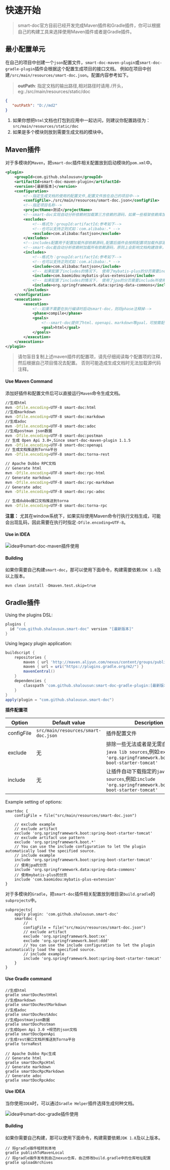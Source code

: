 # 快速开始

> smart-doc官方目前已经开发完成Maven插件和Gradle插件，你可以根据自己的构建工具来选择使用Maven插件或者是Gradle插件。


## 最小配置单元

在自己的项目中创建一个`json`配置文件，`smart-doc-maven-plugin`或`smart-doc-gradle-plugin`插件会根据这个配置生成项目的接口文档。
例如在项目中创建`/src/main/resources/smart-doc.json`。配置内容参考如下。
> **outPath**: 指定文档的输出路径,相对路径时请用./开头，eg:./src/main/resources/static/doc
```json
{
   "outPath": "D://md2" 
}
```
1. 如果你想把`html`文档也打包到应用中一起访问，则建议你配置路径为：`src/main/resources/static/doc`
2. 如果是多个模块则放到需要生成文档的模块中。

## Maven插件

对于多模块的`Maven`，把`smart-doc`插件相关配置放到启动模块的`pom.xml`中。

```xml
<plugin>
    <groupId>com.github.shalousun</groupId>
    <artifactId>smart-doc-maven-plugin</artifactId>
    <version>[最新版本]</version>
    <configuration>
        <!--指定生成文档的使用的配置文件,配置文件放在自己的项目中-->
        <configFile>./src/main/resources/smart-doc.json</configFile>
        <!--指定项目名称-->
        <projectName>测试</projectName>
        <!--smart-doc实现自动分析依赖树加载第三方依赖的源码，如果一些框架依赖库加载不到导致报错，这时请使用excludes排除掉-->
        <excludes>
            <!--格式为：groupId:artifactId;参考如下-->
            <!--也可以支持正则式如：com.alibaba:.* -->
            <exclude>com.alibaba:fastjson</exclude>
        </excludes>
        <!--includes配置用于配置加载外部依赖源码,配置后插件会按照配置项加载外部源代码而不是自动加载所有，因此使用时需要注意-->
        <!--smart-doc能自动分析依赖树加载所有依赖源码，原则上会影响文档构建效率，因此你可以使用includes来让插件加载你配置的组件-->
        <includes>
            <!--格式为：groupId:artifactId;参考如下-->
            <!--也可以支持正则式如：com.alibaba:.* -->
            <include>com.alibaba:fastjson</include>
            <!-- 如果配置了includes的情况下， 使用了mybatis-plus的分页需要include所使用的源码包 -->
            <include>com.baomidou:mybatis-plus-extension</include>
            <!-- 如果配置了includes的情况下， 使用了jpa的分页需要include所使用的源码包 -->
            <include>org.springframework.data:spring-data-commons</include>
        </includes>
    </configuration>
    <executions>
        <execution>
            <!--如果不需要在执行编译时启动smart-doc，则将phase注释掉-->
            <phase>compile</phase>
            <goals>
                <!--smart-doc提供了html、openapi、markdown等goal，可按需配置-->
                <goal>html</goal>
            </goals>
        </execution>
    </executions>
</plugin>
```
> 请勿盲目复制上述maven插件的配置项，请先仔细阅读每个配置项的注释，然后根据自己项目情况去配置。
否则可能造成生成文档时无法加载源代码注释。


#### Use Maven Command

添加好插件和配置文件后可以直接运行`Maven`命令生成文档。
```bash
//生成html
mvn -Dfile.encoding=UTF-8 smart-doc:html
//生成markdown
mvn -Dfile.encoding=UTF-8 smart-doc:markdown
//生成adoc
mvn -Dfile.encoding=UTF-8 smart-doc:adoc
//生成postman json数据
mvn -Dfile.encoding=UTF-8 smart-doc:postman
// 生成 Open Api 3.0+,Since smart-doc-maven-plugin 1.1.5
mvn -Dfile.encoding=UTF-8 smart-doc:openapi
// 生成文档推送到Torna平台
mvn -Dfile.encoding=UTF-8 smart-doc:torna-rest

// Apache Dubbo RPC文档
// Generate html
mvn -Dfile.encoding=UTF-8 smart-doc:rpc-html
// Generate markdown
mvn -Dfile.encoding=UTF-8 smart-doc:rpc-markdown
// Generate adoc
mvn -Dfile.encoding=UTF-8 smart-doc:rpc-adoc

// 生成dubbo接口文档推送到torna
mvn -Dfile.encoding=UTF-8 smart-doc:torna-rpc
```

**注意：** 尤其在window系统下，如果实际使用Maven命令行执行文档生成，可能会出现乱码，因此需要在执行时指定`-Dfile.encoding=UTF-8`。


#### Use in IDEA

![idea中smart-doc-maven插件使用](../../_images/idea-maven-plugin.png "maven_plugin_tasks.png")

#### Building

如果你需要自己构建`smart-doc`，那可以使用下面命令，构建需要依赖`JDK 1.8`及以上版本。

```shell
mvn clean install -Dmaven.test.skip=true
```


## Gradle插件

Using the plugins DSL:
```gradle
plugins {
  id "com.github.shalousun.smart-doc" version "[最新版本]"
}
```

Using legacy plugin application:
```gradle
buildscript {
    repositories {
        maven { url 'http://maven.aliyun.com/nexus/content/groups/public/' }
        maven { url = uri("https://plugins.gradle.org/m2/") }
        mavenCentral()
    }
    dependencies {
        classpath 'com.github.shalousun:smart-doc-gradle-plugin:[最新版本]'
    }
}
apply(plugin = "com.github.shalousun.smart-doc")
```

**插件配置项**

| Option | Default value                     | Description                                                                                       |
| ------ |-----------------------------------|---------------------------------------------------------------------------------------------------|
|configFile| `src/main/resources/smart-doc.json` | 插件配置文件                                                                                            |
|exclude| 	无                                | 排除一些无法或者是无需自动下载的`java lib sources`,例如:`exclude 'org.springframework.boot:spring-boot-starter-tomcat'` |
|include| 	无                                | 让插件自动下载指定的`java lib sources`,例如:`include 'org.springframework.boot:spring-boot-starter-tomcat' `     |

Example setting of options:
```
smartdoc {
    configFile = file("src/main/resources/smart-doc.json")
    
    // exclude example
    // exclude artifact
    exclude 'org.springframework.boot:spring-boot-starter-tomcat'
    // exclude artifact use pattern
    exclude 'org.springframework.boot.*'
    // You can use the include configuration to let the plugin automatically load the specified source.
    // include example
    include 'org.springframework.boot:spring-boot-starter-tomcat'
    // 使用jpa的分页
    include 'org.springframework.data:spring-data-commons'
    // 使用mybatis-plus的分页
    include 'com.baomidou:mybatis-plus-extension'
}
```
对于多模块的`Gradle`，把`smart-doc`插件相关配置放到根目录`build.gradle`的`subprojects`中。
```
subprojects{
    apply plugin: 'com.github.shalousun.smart-doc'
    smartdoc {
        //
        configFile = file("src/main/resources/smart-doc.json")
        // exclude artifact
        exclude 'org.springframework.boot:xx'
        exclude 'org.springframework.boot:ddd'
        // You can use the include configuration to let the plugin automatically load the specified source.
        // include example
        include 'org.springframework.boot:spring-boot-starter-tomcat'
    }
}
```
#### Use Gradle command
```
//生成html
gradle smartDocRestHtml
//生成markdown
gradle smartDocRestMarkdown
//生成adoc
gradle smartDocRestAdoc
//生成postmanjson数据
gradle smartDocPostman
//生成Open Api 3.0 +规范的json文档
gradle smartDocOpenApi
//生成rest接口文档并推送到Torna平台
gradle tornaRest

// Apache Dubbo Rpc生成
// Generate html
gradle smartDocRpcHtml
// Generate markdown
gradle smartDocRpcMarkdown
// Generate adoc
gradle smartDocRpcAdoc
```
#### Use IDEA
当你使用`IDEA`时，可以通过`Gradle Helper`插件选择生成何种文档。

![idea中smart-doc-gradle插件使用](../../_images/idea-gradle-plugin.png "usage.png")

#### Building
如果你需要自己构建，那可以使用下面命令，构建需要依赖`JDK 1.8`及以上版本。
```
// 将gradle插件暗转到本地
gradle publishToMavenLocal
// 将gradle插件发布到自己nexus仓库，自己修改build.gradle中的仓库地址配置
gradle uploadArchives
```